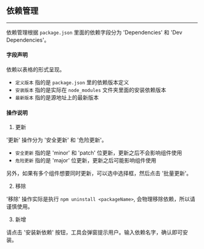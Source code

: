 ##  依赖管理

---

<!--插图 -->

依赖管理根据 `package.json` 里面的依赖字段分为 'Dependencies' 和 'Dev Dependencies'。

#### 字段声明
依赖以表格的形式呈现。

* `定义版本` 指的是 `package.json` 里的依赖版本定义
* `安装版本` 指的是实际在 `node_modules` 文件夹里面的安装依赖版本
* `最新版本` 指的是源地址上的最新版本

#### 操作说明

1. 更新

'更新' 操作分为 '安全更新' 和 '危险更新'。
 
* `安全更新` 指的是 'minor' 和 'patch' 位更新，更新之后不会影响组件使用
* `危险更新` 指的是 'major' 位更新，更新之后可能影响组件使用

另外，如果有多个组件想要同时更新，可以选中选择框，然后点击 '批量更新'。

2. 移除

'移除' 操作实际是执行 `npm uninstall <packageName>`, 会物理移除依赖，所以请谨慎使用。

3. 新增

请点击 '安装新依赖' 按钮，工具会弹窗提示用户。输入依赖名字，确认即可安装。





